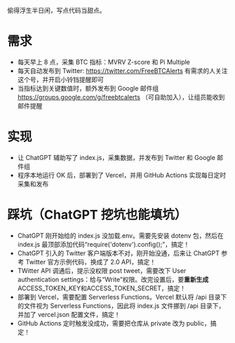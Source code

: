 偷得浮生半日闲，写点代码当甜点。

# 需求
- 每天早上 8 点，采集 BTC 指标：MVRV Z-score 和 Pi Multiple
- 每天自动发布到 Twitter: https://twitter.com/FreeBTCAlerts 有需求的人关注这个号，并开启小铃铛提醒即可
- 当指标达到关键数值时，额外发布到 Google 邮件组 https://groups.google.com/g/freebtcalerts （可自助加入），让组员能收到邮件提醒

# 实现
- 让 ChatGPT 辅助写了 index.js，采集数据，并发布到 Twitter 和 Google 邮件组
- 程序本地运行 OK 后，部署到了 Vercel，并用 GitHub Actions 实现每日定时采集和发布

# 踩坑（ChatGPT 挖坑也能填坑）
- ChatGPT 刚开始给的 index.js 没加载.env。需要先安装 dotenv 包，然后在 index.js 最顶部添加代码“require('dotenv').config();”，搞定！
- ChatGPT 引入的 Twitter 客户端版本不对，刚开始没通，后来让 ChatGPT 参考 Twitter 官方示例代码，换成了 2.0 API，搞定！
- TWitter API 调通后，提示没权限 post tweet，需要改下 User authentication settings：给与“Write”权限。改完设置后，要**重新生成** ACCESS_TOKEN_KEY和ACCESS_TOKEN_SECRET，搞定！
- 部署到 Vercel，需要配置 Serverless Functions。Vercel 默认将 /api 目录下的文件视为 Serverless Functions，因此将 index.js 文件挪到 /api 目录下，并加了 vercel.json 配置文件，搞定！
- GitHub Actions 定时触发没成功，需要把仓库从 private 改为 public，搞定！
